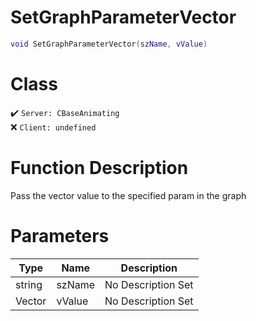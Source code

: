 # SetGraphParameterVector
```lua
void SetGraphParameterVector(szName, vValue)
```
# Class
✔️ `Server: CBaseAnimating`  
❌ `Client: undefined`  

# Function Description
Pass the vector value to the specified param in the graph
# Parameters
Type|Name|Description
--|--|--
string|szName|No Description Set
Vector|vValue|No Description Set
